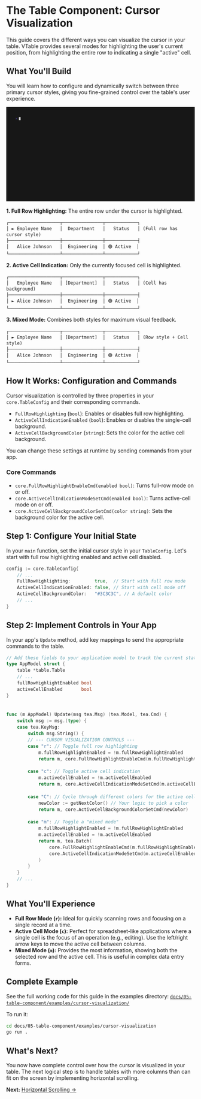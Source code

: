# The Table Component: Cursor Visualization

This guide covers the different ways you can visualize the cursor in your table. VTable provides several modes for highlighting the user's current position, from highlighting the entire row to indicating a single "active" cell.

## What You'll Build

You will learn how to configure and dynamically switch between three primary cursor styles, giving you fine-grained control over the table's user experience.

![VTable Cursor Visualization](examples/cursor-visualization/cursor-visualization.gif)

**1. Full Row Highlighting:**
The entire row under the cursor is highlighted.
```text
┌───────────────────┬───────────────┬────────────┐
│ ► Employee Name   │  Department   │   Status   │ (Full row has cursor style)
├───────────────────┼───────────────┼────────────┤
│   Alice Johnson   │  Engineering  │ 🟢 Active  │
└───────────────────┴───────────────┴────────────┘
```

**2. Active Cell Indication:**
Only the currently focused cell is highlighted.
```text
┌───────────────────┬───────────────┬────────────┐
│   Employee Name   │ [Department]  │   Status   │ (Cell has background)
├───────────────────┼───────────────┼────────────┤
│ ► Alice Johnson   │  Engineering  │ 🟢 Active  │
└───────────────────┴───────────────┴────────────┘
```

**3. Mixed Mode:**
Combines both styles for maximum visual feedback.
```text
┌───────────────────┬───────────────┬────────────┐
│ ► Employee Name   │ [Department]  │   Status   │ (Row style + Cell style)
├───────────────────┼───────────────┼────────────┤
│   Alice Johnson   │  Engineering  │ 🟢 Active  │
└───────────────────┴───────────────┴────────────┘
```

## How It Works: Configuration and Commands

Cursor visualization is controlled by three properties in your `core.TableConfig` and their corresponding commands.

-   `FullRowHighlighting` (`bool`): Enables or disables full row highlighting.
-   `ActiveCellIndicationEnabled` (`bool`): Enables or disables the single-cell background.
-   `ActiveCellBackgroundColor` (`string`): Sets the color for the active cell background.

You can change these settings at runtime by sending commands from your app.

### Core Commands
-   `core.FullRowHighlightEnableCmd(enabled bool)`: Turns full-row mode on or off.
-   `core.ActiveCellIndicationModeSetCmd(enabled bool)`: Turns active-cell mode on or off.
-   `core.ActiveCellBackgroundColorSetCmd(color string)`: Sets the background color for the active cell.

## Step 1: Configure Your Initial State

In your `main` function, set the initial cursor style in your `TableConfig`. Let's start with full row highlighting enabled and active cell disabled.

```go
config := core.TableConfig{
    // ...
    FullRowHighlighting:         true,  // Start with full row mode
    ActiveCellIndicationEnabled: false, // Start with cell mode off
    ActiveCellBackgroundColor:   "#3C3C3C", // A default color
    // ...
}
```

## Step 2: Implement Controls in Your App

In your app's `Update` method, add key mappings to send the appropriate commands to the table.

```go
// Add these fields to your application model to track the current state.
type AppModel struct {
	table *table.Table
	// ...
	fullRowHighlightEnabled bool
	activeCellEnabled       bool
}


func (m AppModel) Update(msg tea.Msg) (tea.Model, tea.Cmd) {
	switch msg := msg.(type) {
	case tea.KeyMsg:
		switch msg.String() {
		// --- CURSOR VISUALIZATION CONTROLS ---
		case "r": // Toggle full row highlighting
			m.fullRowHighlightEnabled = !m.fullRowHighlightEnabled
			return m, core.FullRowHighlightEnableCmd(m.fullRowHighlightEnabled)

		case "c": // Toggle active cell indication
			m.activeCellEnabled = !m.activeCellEnabled
			return m, core.ActiveCellIndicationModeSetCmd(m.activeCellEnabled)

		case "C": // Cycle through different colors for the active cell
			newColor := getNextColor() // Your logic to pick a color
			return m, core.ActiveCellBackgroundColorSetCmd(newColor)

		case "m": // Toggle a "mixed mode"
			m.fullRowHighlightEnabled = !m.fullRowHighlightEnabled
			m.activeCellEnabled = !m.activeCellEnabled
			return m, tea.Batch(
				core.FullRowHighlightEnableCmd(m.fullRowHighlightEnabled),
				core.ActiveCellIndicationModeSetCmd(m.activeCellEnabled),
			)
		}
	}
	// ...
}
```

## What You'll Experience

-   **Full Row Mode (`r`):** Ideal for quickly scanning rows and focusing on a single record at a time.
-   **Active Cell Mode (`c`):** Perfect for spreadsheet-like applications where a single cell is the focus of an operation (e.g., editing). Use the left/right arrow keys to move the active cell between columns.
-   **Mixed Mode (`m`):** Provides the most information, showing both the selected row and the active cell. This is useful in complex data entry forms.

## Complete Example

See the full working code for this guide in the examples directory:
[`docs/05-table-component/examples/cursor-visualization/`](examples/cursor-visualization/)

To run it:
```bash
cd docs/05-table-component/examples/cursor-visualization
go run .
```

## What's Next?

You now have complete control over how the cursor is visualized in your table. The next logical step is to handle tables with more columns than can fit on the screen by implementing horizontal scrolling.

**Next:** [Horizontal Scrolling →](09-horizontal-scrolling.md) 